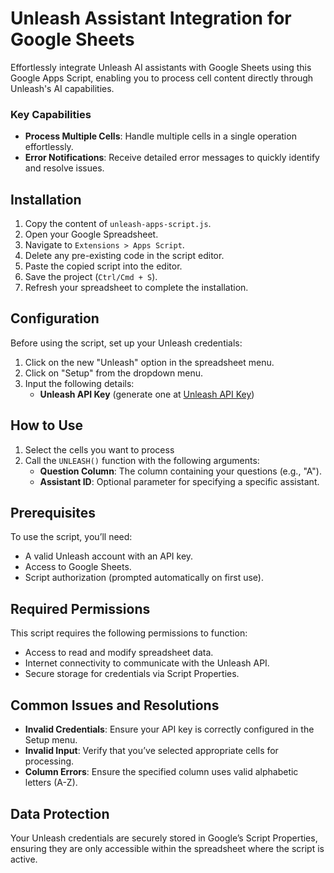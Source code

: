 # Unleash Assistant Integration for Google Sheets

Effortlessly integrate Unleash AI assistants with Google Sheets using this Google Apps Script, enabling you to process cell content directly through Unleash's AI capabilities.

### Key Capabilities

- **Process Multiple Cells**: Handle multiple cells in a single operation effortlessly.
- **Error Notifications**: Receive detailed error messages to quickly identify and resolve issues.

## Installation

1. Copy the content of `unleash-apps-script.js`.
2. Open your Google Spreadsheet.
3. Navigate to `Extensions > Apps Script`.
4. Delete any pre-existing code in the script editor.
5. Paste the copied script into the editor.
6. Save the project (`Ctrl/Cmd + S`).
7. Refresh your spreadsheet to complete the installation.

## Configuration

Before using the script, set up your Unleash credentials:

1. Click on the new "Unleash" option in the spreadsheet menu.
2. Click on "Setup" from the dropdown menu.
3. Input the following details:
   - **Unleash API Key** (generate one at [Unleash API Key](https://app.unleash.so/settings/api-key))

## How to Use

1. Select the cells you want to process
2. Call the `UNLEASH()` function with the following arguments:
   - **Question Column**: The column containing your questions (e.g., "A").
   - **Assistant ID**: Optional parameter for specifying a specific assistant.

## Prerequisites

To use the script, you’ll need:

- A valid Unleash account with an API key.
- Access to Google Sheets.
- Script authorization (prompted automatically on first use).

## Required Permissions

This script requires the following permissions to function:

- Access to read and modify spreadsheet data.
- Internet connectivity to communicate with the Unleash API.
- Secure storage for credentials via Script Properties.

## Common Issues and Resolutions

- **Invalid Credentials**: Ensure your API key is  correctly configured in the Setup menu.
- **Invalid Input**: Verify that you’ve selected appropriate cells for processing.
- **Column Errors**: Ensure the specified column uses valid alphabetic letters (A-Z).

## Data Protection

Your Unleash credentials are securely stored in Google’s Script Properties, ensuring they are only accessible within the spreadsheet where the script is active.
